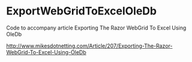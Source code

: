 ﻿ExportWebGridToExcelOleDb
=========================

Code to accompany article Exporting The Razor WebGrid To Excel Using OleDb

http://www.mikesdotnetting.com/Article/207/Exporting-The-Razor-WebGrid-To-Excel-Using-OleDb